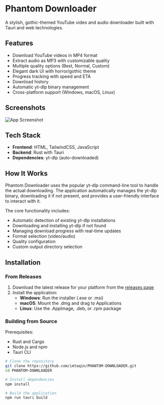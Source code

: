 # Phantom Downloader



A stylish, gothic-themed YouTube video and audio downloader built with Tauri and web technologies.

## Features

- Download YouTube videos in MP4 format
- Extract audio as MP3 with customizable quality
- Multiple quality options (Best, Normal, Custom)
- Elegant dark UI with horror/gothic theme
- Progress tracking with speed and ETA
- Download history
- Automatic yt-dlp binary management
- Cross-platform support (Windows, macOS, Linux)

## Screenshots

![App Screenshot](https://github.com/imtaqin/PHANTOM-DOWNLOADER/raw/main/screenshots/main.png)

## Tech Stack

- **Frontend**: HTML, TailwindCSS, JavaScript
- **Backend**: Rust with Tauri
- **Dependencies**: yt-dlp (auto-downloaded)

## How It Works

Phantom Downloader uses the popular yt-dlp command-line tool to handle the actual downloading. The application automatically manages the yt-dlp binary, downloading it if not present, and provides a user-friendly interface to interact with it.

The core functionality includes:
- Automatic detection of existing yt-dlp installations
- Downloading and installing yt-dlp if not found
- Managing download progress with real-time updates
- Format selection (video/audio)
- Quality configuration
- Custom output directory selection

## Installation

### From Releases

1. Download the latest release for your platform from the [releases page](https://github.com/imtaqin/PHANTOM-DOWNLOADER/releases)
2. Install the application:
   - **Windows**: Run the installer (.exe or .msi)
   - **macOS**: Mount the .dmg and drag to Applications
   - **Linux**: Use the .AppImage, .deb, or .rpm package

### Building from Source

Prerequisites:
- Rust and Cargo
- Node.js and npm
- Tauri CLI

```bash
# Clone the repository
git clone https://github.com/imtaqin/PHANTOM-DOWNLOADER.git
cd PHANTOM-DOWNLOADER

# Install dependencies
npm install

# Build the application
npm run tauri build